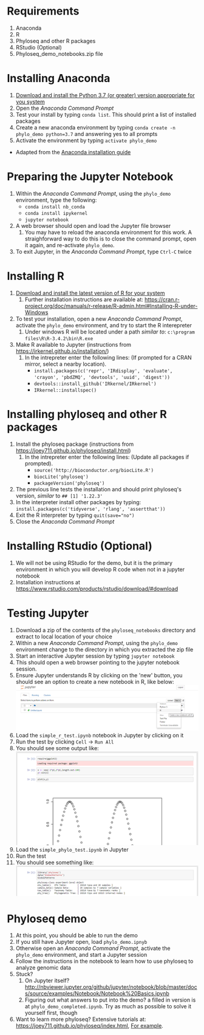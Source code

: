 # Requirements
1. Anaconda
1. R
1. Phyloseq and other R packages
1. RStudio (Optional)
1. Phyloseq_demo_notebooks.zip file


# Installing Anaconda
1. [Download and install the Python 3.7 (or greater) version appropriate for you system](https://www.anaconda.com/download/)
1. Open the *Anaconda Command Prompt*
1. Test your install by typing ```conda list```. This should print a list of installed packages
1. Create a new anaconda environment by typing ```conda create -n phylo_demo python=3.7``` and answering yes to all prompts
1. Activate the environment by typing ```activate phylo_demo```

* Adapted from the [Anaconda installation guide](https://conda.io/docs/user-guide/install/windows.html)

# Preparing the Jupyter Notebook
1. Within the *Anaconda Command Prompt*, using the ```phylo_demo``` environment, type the following:
    * ```conda install nb_conda```
    * ```conda install ipykernel```
    * ```jupyter notebook```
1. A web browser should open and load the Jupyter file browser
    1. You may have to reload the anaconda environment for this work. A straighforward way to do this is to close the command prompt, open it again, and re-activate ```phylo_demo```.
1. To exit Jupyter, in the *Anaconda Command Prompt*, type ```Ctrl-C``` twice


# Installing R
1. [Download and install the latest version of R for your system](http://cran.mtu.edu/)
    1. Further installation instructions are available at: <https://cran.r-project.org/doc/manuals/r-release/R-admin.html#Installing-R-under-Windows>
1. To test your installation, open a new *Anaconda Command Prompt*, activate the ```phylo_demo``` environment, and try to start the R interepreter
    1. Under windows R will be located under a path *similar to*: ```c:\program files\R\R-3.4.2\bin\R.exe```
1. Make R available to Jupyter  (instructions from <https://irkernel.github.io/installation/>)
    1. In the intrepreter enter the following lines: (If prompted for a CRAN mirror, select a nearby location).
        * ```install.packages(c('repr', 'IRdisplay', 'evaluate', 'crayon', 'pbdZMQ', 'devtools', 'uuid', 'digest'))```
        * ```devtools::install_github('IRkernel/IRkernel')```
        * ```IRkernel::installspec()```
    
# Installing phyloseq and other R packages
1. Install the phyloseq package (instructions from <https://joey711.github.io/phyloseq/install.html>)
    1. In the intrepreter enter the following lines:  (Update all packages if prompted).
        * ```source('http://bioconductor.org/biocLite.R')```
        * ```biocLite('phyloseq')```
        * ```packageVersion('phyloseq')```
1. The previous line tests the installation and should print phyloseq's version, *similar* to ```## [1] '1.22.3'```
1. In the interpreter install other packages by typing: ```install.packages(c('tidyverse', 'rlang', 'assertthat'))```
1. Exit the R interpreter by typing ```quit(save="no")``` 
1. Close the *Anaconda Command Prompt*

# Installing RStudio (Optional)
1. We will not be using RStudio for the demo, but it is the primary environment in which you will develop R code when not in a jupyter notebook
1. Installation instructions at <https://www.rstudio.com/products/rstudio/download/#download>

# Testing Jupyter
1. Download a zip of the contents of the ```phyloseq_notebooks``` directory and extract to local location of your choice
1. Within a new *Anaconda Command Prompt*, using the ```phylo_demo``` environment change to the directory in which you extracted the zip file
1. Start an interactive Jupyter session by typing ```jupyter notebook```
1. This should open a web browser pointing to the jupyter notebook session.
1. Ensure Jupyter understands R by clicking on the 'new' button, you should see an option to create a new notebook in R, like below:
    ![Successful R in Jupyter](jupyter_r_test.png)
1. Load the ```simple_r_test.ipynb``` notebook in Jupyter by clicking on it
1. Run the test by clicking ```Cell``` -> ```Run All```
1. You should see some output like:
    ![Successful running R](simple_r_test_output.png)
1. Load the ```simple_phylo_test.ipynb``` in Jupyter
1. Run the test
1. You should see something like:
    ![Successful phyloseq run](simple_phylo_test_output.png)

# Phyloseq demo
1. At this point, you should be able to run the demo
1. If you still have Jupyter open, load ```phylo_demo.ipnyb```
1. Otherwise open an *Anaconda Command Prompt*, activate the ```phylo_demo``` environment, and start a Jupyter session
1. Follow the instructions in the notebook to learn how to use phyloseq to analyze genomic data
1. Stuck?
    1. On Jupyter itself?   <http://nbviewer.jupyter.org/github/jupyter/notebook/blob/master/docs/source/examples/Notebook/Notebook%20Basics.ipynb>
    1. Figuring out what answers to put into the demo? a filled in version is at ```phylo_demo_completed.ipynb```. Try as much as possible to solve it yourself first, though
1. Want to learn more phyloseq? Extensive tutorials at: <https://joey711.github.io/phyloseq/index.html>, [For example](https://joey711.github.io/phyloseq/plot_tree-examples.html#example).